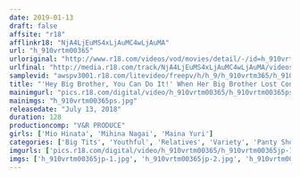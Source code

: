 ```yaml
---
date: 2019-01-13
draft: false
affsite: "r18"
afflinkr18: "NjA4LjEuMS4xLjAuMC4wLjAuMA"
url: "h_910vrtm00365"
urloriginal: "http://www.r18.com/videos/vod/movies/detail/-/id=h_910vrtm00365"
urlfinal: "http://media.r18.com/track/NjA4LjEuMS4xLjAuMC4wLjAuMA/videos/vod/movies/detail/-/id=h_910vrtm00365"
samplevid: "awspv3001.r18.com/litevideo/freepv/h/h_9/h_910vrtm365/h_910vrtm365_dmb_w.mp4"
title: "'Hey Big Brother, You Can Do It!' When Her Big Brother Lost Confidence In Himself, His Cheerleader Little Sister Tries To Cheer Him Up, But When He Catches A Glimpse Of Her Ass Underneath Her Skirt, He Gets Rock Hard! Hoping To Make Him Feel Better, She Rides His Cock For A Raw Creampie Bonanza! Unbeknownst To Their Parents, These Two Are Having A Multiple Orgasm Fuck Fest! 3"
mainimgurl: "pics.r18.com/digital/video/h_910vrtm00365/h_910vrtm00365ps.jpg"
mainimgs: "h_910vrtm00365ps.jpg"
releasedate: "July 13, 2018"
duration: 128
productioncomp: "V&R PRODUCE"
girls: ['Mio Hinata', 'Mihina Nagai', 'Maina Yuri']
categories: ['Big Tits', 'Youthful', 'Relatives', 'Variety', 'Panty Shot', 'Cosplay', 'Sister', 'Creampie', 'Hi-Def']
imgurls: ['pics.r18.com/digital/video/h_910vrtm00365/h_910vrtm00365jp-1.jpg', 'pics.r18.com/digital/video/h_910vrtm00365/h_910vrtm00365jp-2.jpg', 'pics.r18.com/digital/video/h_910vrtm00365/h_910vrtm00365jp-3.jpg', 'pics.r18.com/digital/video/h_910vrtm00365/h_910vrtm00365jp-4.jpg', 'pics.r18.com/digital/video/h_910vrtm00365/h_910vrtm00365jp-5.jpg', 'pics.r18.com/digital/video/h_910vrtm00365/h_910vrtm00365jp-6.jpg', 'pics.r18.com/digital/video/h_910vrtm00365/h_910vrtm00365jp-7.jpg', 'pics.r18.com/digital/video/h_910vrtm00365/h_910vrtm00365jp-8.jpg', 'pics.r18.com/digital/video/h_910vrtm00365/h_910vrtm00365jp-9.jpg', 'pics.r18.com/digital/video/h_910vrtm00365/h_910vrtm00365jp-10.jpg', 'pics.r18.com/digital/video/h_910vrtm00365/h_910vrtm00365jp-11.jpg', 'pics.r18.com/digital/video/h_910vrtm00365/h_910vrtm00365jp-12.jpg', 'pics.r18.com/digital/video/h_910vrtm00365/h_910vrtm00365jp-13.jpg', 'pics.r18.com/digital/video/h_910vrtm00365/h_910vrtm00365jp-14.jpg', 'pics.r18.com/digital/video/h_910vrtm00365/h_910vrtm00365jp-15.jpg', 'pics.r18.com/digital/video/h_910vrtm00365/h_910vrtm00365jp-16.jpg', 'pics.r18.com/digital/video/h_910vrtm00365/h_910vrtm00365jp-17.jpg', 'pics.r18.com/digital/video/h_910vrtm00365/h_910vrtm00365jp-18.jpg', 'pics.r18.com/digital/video/h_910vrtm00365/h_910vrtm00365jp-19.jpg', 'pics.r18.com/digital/video/h_910vrtm00365/h_910vrtm00365jp-20.jpg']
imgs: ['h_910vrtm00365jp-1.jpg', 'h_910vrtm00365jp-2.jpg', 'h_910vrtm00365jp-3.jpg', 'h_910vrtm00365jp-4.jpg', 'h_910vrtm00365jp-5.jpg', 'h_910vrtm00365jp-6.jpg', 'h_910vrtm00365jp-7.jpg', 'h_910vrtm00365jp-8.jpg', 'h_910vrtm00365jp-9.jpg', 'h_910vrtm00365jp-10.jpg', 'h_910vrtm00365jp-11.jpg', 'h_910vrtm00365jp-12.jpg', 'h_910vrtm00365jp-13.jpg', 'h_910vrtm00365jp-14.jpg', 'h_910vrtm00365jp-15.jpg', 'h_910vrtm00365jp-16.jpg', 'h_910vrtm00365jp-17.jpg', 'h_910vrtm00365jp-18.jpg', 'h_910vrtm00365jp-19.jpg', 'h_910vrtm00365jp-20.jpg']
---
```

